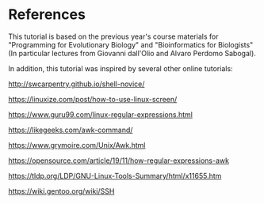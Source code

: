 # References

This tutorial is based on the previous year's course materials for
"Programming for Evolutionary Biology" and "Bioinformatics for
Biologists" (In particular lectures from Giovanni dall'Olio and Alvaro
Perdomo Sabogal).

In addition, this tutorial was inspired by several other online
tutorials:

<http://swcarpentry.github.io/shell-novice/>

<https://linuxize.com/post/how-to-use-linux-screen/>

<https://www.guru99.com/linux-regular-expressions.html>

<https://likegeeks.com/awk-command/>

<https://www.grymoire.com/Unix/Awk.html>

<https://opensource.com/article/19/11/how-regular-expressions-awk>

<https://tldp.org/LDP/GNU-Linux-Tools-Summary/html/x11655.htm>

<https://wiki.gentoo.org/wiki/SSH>
